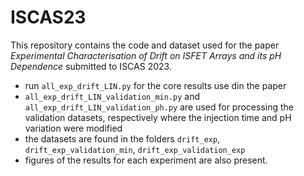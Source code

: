 # ISCAS23
This repository contains the code and dataset used for the paper _Experimental Characterisation of Drift on ISFET
Arrays and its pH Dependence_ submitted to ISCAS 2023.
- run `all_exp_drift_LIN.py` for the core results use din the  paper
- `all_exp_drift_LIN_validation_min.py` and `all_exp_drift_LIN_validation_ph.py` are used for processing the validation datasets, respectively where the injection time and pH variation were modified
- the datasets are found in the folders `drift_exp`, `drift_exp_validation_min`, `drift_exp_validation_exp`
- figures of the results for each experiment are also present.